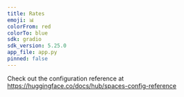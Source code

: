 ```yaml
---
title: Rates
emoji: 📊
colorFrom: red
colorTo: blue
sdk: gradio
sdk_version: 5.25.0
app_file: app.py
pinned: false
---
```


Check out the configuration reference at https://huggingface.co/docs/hub/spaces-config-reference
